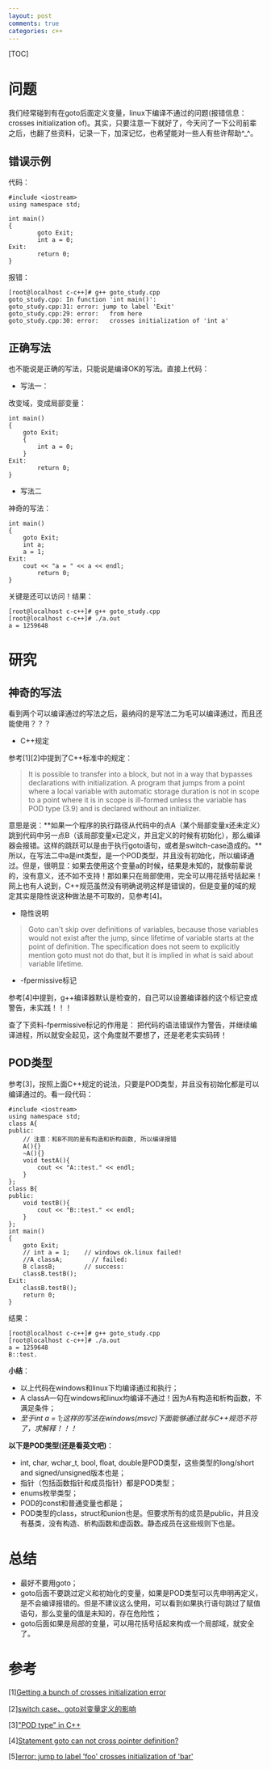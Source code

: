```yaml
---
layout: post
comments: true
categories: c++
---
```

[TOC]

# 问题
我们经常碰到有在goto后面定义变量，linux下编译不通过的问题(报错信息：crosses initialization of)。其实，只要注意一下就好了，今天问了一下公司前辈之后，也翻了些资料，记录一下，加深记忆，也希望能对一些人有些许帮助^_^。
## 错误示例
代码：

	#include <iostream>
	using namespace std;
	
	int main()
	{
	        goto Exit;
	        int a = 0;
	Exit:
	        return 0;
	}


报错：

	[root@localhost c-c++]# g++ goto_study.cpp 
	goto_study.cpp: In function 'int main()':
	goto_study.cpp:31: error: jump to label 'Exit'
	goto_study.cpp:29: error:   from here
	goto_study.cpp:30: error:   crosses initialization of 'int a'


## 正确写法
也不能说是正确的写法，只能说是编译OK的写法。直接上代码：

* 写法一：

改变域，变成局部变量：

	int main()
	{
	    goto Exit;
	    {
	        int a = 0;
	    }
	Exit:
	        return 0;
	}

* 写法二

神奇的写法：

	int main()
	{
	    goto Exit;
	    int a;
	    a = 1;
	Exit:
	    cout << "a = " << a << endl;
	        return 0;
	}

关键是还可以访问！结果：

	[root@localhost c-c++]# g++ goto_study.cpp 
	[root@localhost c-c++]# ./a.out
	a = 1259648


# 研究

## 神奇的写法
看到两个可以编译通过的写法之后，最纳闷的是写法二为毛可以编译通过，而且还能使用？？？

* C++规定

参考[1][2]中提到了C++标准中的规定：
> It is possible to transfer into a block, but not in a way that bypasses declarations with initialization. A program that jumps from a point where a local variable with automatic storage duration is not in scope to a point where it is in scope is ill-formed unless the variable has POD type (3.9) and is declared without an initializer.  

意思是说：**如果一个程序的执行路径从代码中的点A（某个局部变量x还未定义）跳到代码中另一点B（该局部变量x已定义，并且定义的时候有初始化），那么编译器会报错。这样的跳跃可以是由于执行goto语句，或者是switch-case造成的。**所以，在写法二中a是int类型，是一个POD类型，并且没有初始化，所以编译通过。但是，很明显：如果去使用这个变量a的时候，结果是未知的，就像前辈说的，没有意义，还不如不支持！那如果只在局部使用，完全可以用花括号括起来！网上也有人说到，C++规范虽然没有明确说明这样是错误的，但是变量的域的规定其实是隐性说这种做法是不可取的，见参考[4]。

* 隐性说明

> Goto can't skip over definitions of variables, because those variables would not exist after the jump, since lifetime of variable starts at the point of definition. The specification does not seem to explicitly mention goto must not do that, but it is implied in what is said about variable lifetime.

* -fpermissive标记

参考[4]中提到，g++编译器默认是检查的，自己可以设置编译器的这个标记变成警告，未实践！！！

查了下资料-fpermissive标记的作用是：
把代码的语法错误作为警告，并继续编译进程，所以就安全起见，这个角度就不要想了，还是老老实实码砖！

## POD类型
参考[3]，按照上面C++规定的说法，只要是POD类型，并且没有初始化都是可以编译通过的。看一段代码：

	#include <iostream>
	using namespace std;
	class A{
	public:
	    // 注意：和B不同的是有构造和析构函数, 所以编译报错
	    A(){}
	    ~A(){}
	    void testA(){
	        cout << "A::test." << endl;
	    }
	};
	class B{
	public:
	    void testB(){
	        cout << "B::test." << endl;
	    }
	};
	int main()
	{
	    goto Exit;
	    // int a = 1;    // windows ok.linux failed!
	    //A classA;        // failed:
	    B classB;        // success:
	    classB.testB();
	Exit:
	    classB.testB();
	    return 0;
	}

结果：

	[root@localhost c-c++]# g++ goto_study.cpp 
	[root@localhost c-c++]# ./a.out
	a = 1259648
	B::test.

**小结**：

* 以上代码在windows和linux下均编译通过和执行；
* A classA一句在windows和linux均编译不通过！因为A有构造和析构函数，不满足条件；
* *至于int a = 1;这样的写法在windows(msvc)下面能够通过就与C++规范不符了，求解释！！！*

**以下是POD类型(还是看英文吧)**：

* int, char, wchar_t, bool, float, double是POD类型，这些类型的long/short and signed/unsigned版本也是；
* 指针（包括函数指针和成员指针）都是POD类型；
* enums枚举类型；
* POD的const和普通变量也都是；
* POD类型的class，struct和union也是。但要求所有的成员是public，并且没有基类，没有构造、析构函数和虚函数。静态成员在这些规则下也是。

# 总结
* 最好不要用goto；
* goto后面不要跳过定义和初始化的变量，如果是POD类型可以先申明再定义，是不会编译报错的。但是不建议这么使用，可以看到如果执行语句跳过了赋值语句，那么变量的值是未知的，存在危险性；
* goto后面如果是局部的变量，可以用花括号括起来构成一个局部域，就安全了。

# 参考
[1][Getting a bunch of crosses initialization error](http://stackoverflow.com/questions/11578936/getting-a-bunch-of-crosses-initialization-error/11578973)

[2][switch case、goto对变量定义的影响](http://blog.163.com/dingmz_frcmyblog/blog/static/217304023201372085320739/)

[3]["POD type" in C++](http://blog.csdn.net/psusong/article/details/5866871)

[4][Statement goto can not cross pointer definition?](http://stackoverflow.com/questions/14274225/statement-goto-can-not-cross-pointer-definition)

[5][error: jump to label 'foo' crosses initialization of 'bar'](http://stackoverflow.com/questions/31513798/error-jump-to-label-foo-crosses-initialization-of-bar)